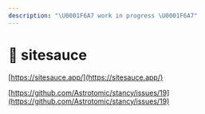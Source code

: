 ```yaml
---
description: "\U0001F6A7 work in progress \U0001F6A7"
---
```


# 🚧 sitesauce

[https://sitesauce.app/](https://sitesauce.app/)

[https://github.com/Astrotomic/stancy/issues/19](https://github.com/Astrotomic/stancy/issues/19)

